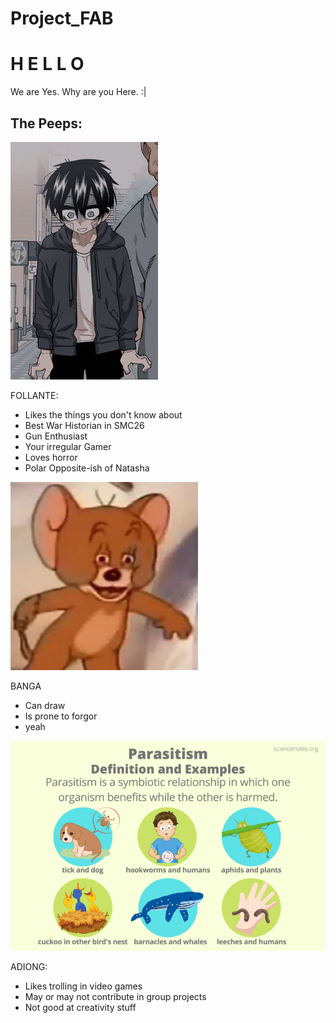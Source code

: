 # Project_FAB
<h1>H     E     L     L     O</h1>

We are Yes.
Why are you Here.
:|

<h2>The Peeps:</h2>


<a><img src="Follante.png" alt="Karl"></a>
<p>FOLLANTE: <br></p>
<ul>
<li> Likes the things you don't know about</li>
<li> Best War Historian in SMC26</li>
<li> Gun Enthusiast</li>
<li> Your irregular Gamer</li>
<li> Loves horror</li>
<li> Polar Opposite-ish of Natasha</li>
</ul>

<a><img src="Banga.png" alt="Chloe"></a>
<p>BANGA<br>
<ul>
<li>Can draw</li>
<li>Is prone to forgor</li>
<li>yeah</li>
</ul>

<a> <img src="Adiong.png" alt="Lee"> </a>
<p> ADIONG: <br> </p>
<ul>
<li> Likes trolling in video games </li>
<li> May or may not contribute in group projects </li>
<li> Not good at creativity stuff </li>
</ul>
